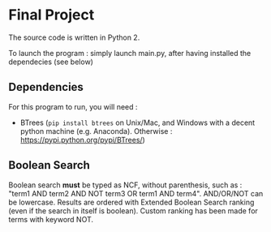 Final Project
=============


The source code is written in Python 2.

To launch the program : simply launch main.py, after having installed the dependecies (see below)

Dependencies
------------

For this program to run, you will need :

* BTrees (`pip install btrees` on Unix/Mac, and Windows with a decent python machine (e.g. Anaconda). Otherwise : https://pypi.python.org/pypi/BTrees/)


Boolean Search
--------------

Boolean search **must** be typed as NCF, without parenthesis, such as : "term1 AND term2 AND NOT term3 OR term1 AND term4". AND/OR/NOT can be lowercase.
Results are ordered with Extended Boolean Search ranking (even if the search in itself is boolean).
Custom ranking has been made for terms with keyword NOT.
